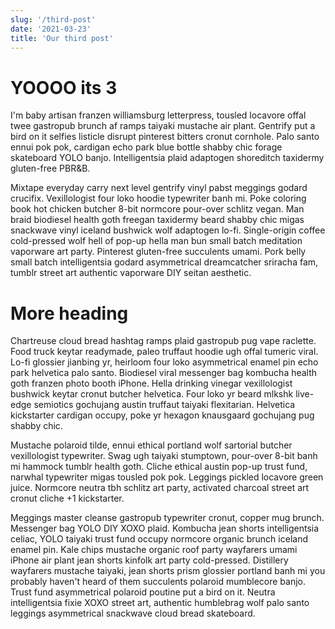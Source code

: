 ```yaml
---
slug: '/third-post'
date: '2021-03-23'
title: 'Our third post'
---
```


# YOOOO its 3

I'm baby artisan franzen williamsburg letterpress, tousled locavore offal twee gastropub brunch af ramps taiyaki mustache air plant. Gentrify put a bird on it selfies listicle disrupt pinterest bitters cronut cornhole. Palo santo ennui pok pok, cardigan echo park blue bottle shabby chic forage skateboard YOLO banjo. Intelligentsia plaid adaptogen shoreditch taxidermy gluten-free PBR&B.

Mixtape everyday carry next level gentrify vinyl pabst meggings godard crucifix. Vexillologist four loko hoodie typewriter banh mi. Poke coloring book hot chicken butcher 8-bit normcore pour-over schlitz vegan. Man braid biodiesel health goth freegan taxidermy beard shabby chic migas snackwave vinyl iceland bushwick wolf adaptogen lo-fi. Single-origin coffee cold-pressed wolf hell of pop-up hella man bun small batch meditation vaporware art party. Pinterest gluten-free succulents umami. Pork belly small batch intelligentsia godard asymmetrical dreamcatcher sriracha fam, tumblr street art authentic vaporware DIY seitan aesthetic.

# More heading

Chartreuse cloud bread hashtag ramps plaid gastropub pug vape raclette. Food truck keytar readymade, paleo truffaut hoodie ugh offal tumeric viral. Lo-fi glossier jianbing yr, heirloom four loko asymmetrical enamel pin echo park helvetica palo santo. Biodiesel viral messenger bag kombucha health goth franzen photo booth iPhone. Hella drinking vinegar vexillologist bushwick keytar cronut butcher helvetica. Four loko yr beard mlkshk live-edge semiotics gochujang austin truffaut taiyaki flexitarian. Helvetica kickstarter cardigan occupy, poke yr hexagon knausgaard gochujang pug shabby chic.

Mustache polaroid tilde, ennui ethical portland wolf sartorial butcher vexillologist typewriter. Swag ugh taiyaki stumptown, pour-over 8-bit banh mi hammock tumblr health goth. Cliche ethical austin pop-up trust fund, narwhal typewriter migas tousled pok pok. Leggings pickled locavore green juice. Normcore neutra tbh schlitz art party, activated charcoal street art cronut cliche +1 kickstarter.

Meggings master cleanse gastropub typewriter cronut, copper mug brunch. Messenger bag YOLO DIY XOXO plaid. Kombucha jean shorts intelligentsia celiac, YOLO taiyaki trust fund occupy normcore organic brunch iceland enamel pin. Kale chips mustache organic roof party wayfarers umami iPhone air plant jean shorts kinfolk art party cold-pressed. Distillery wayfarers mustache taiyaki, jean shorts prism glossier portland banh mi you probably haven't heard of them succulents polaroid mumblecore banjo. Trust fund asymmetrical polaroid poutine put a bird on it. Neutra intelligentsia fixie XOXO street art, authentic humblebrag wolf palo santo leggings asymmetrical snackwave cloud bread skateboard.
